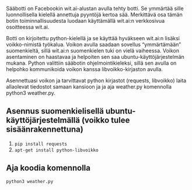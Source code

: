Sääbotti on Facebookin wit.ai-alustan avulla tehty botti. Se ymmärtää sille luonnollisella kielellä annettuja pyyntöjä kertoa sää. Merkittävä osa tämän botin toiminnallisuudesta luodaan käyttämällä wit.ai:n verkkosivua osoitteessa wit.ai. 
 
Botti on kirjoitettu python-kielellä ja se käyttää hyväkseen wit.ai:n lisäksi voikko-nimistä työkalua. Voikon avulla saadaan sovellus “ymmärtämään” suomenkieltä, sillä wit.ai:n suomenkielen tuki on vielä vaiheessa. Voikon asentaminen on haastavaa ja helpoiten sen saa ubuntu-käyttöjärjestelmän mukana. Python valittiin sääbotin ohjelmointikieleksi, sillä sen avulla on helpohko kommunikoida voikon kanssa libvoikko-kirjaston avulla.
 
Asennettuasi voikon ja tarvittavat python kirjastot (requests, libvoikko) laita allaolevat tiedostot samaan kansioon ja ja aja weather.py komennolla python3 weather.py.

## Asennus suomenkielisellä ubuntu-käyttöjärjestelmällä (voikko tulee sisäänrakennettuna)

1. `pip install requests`
2. `apt-get install python-libvoikko`

## Aja koodia komennolla

`python3 weather.py`
